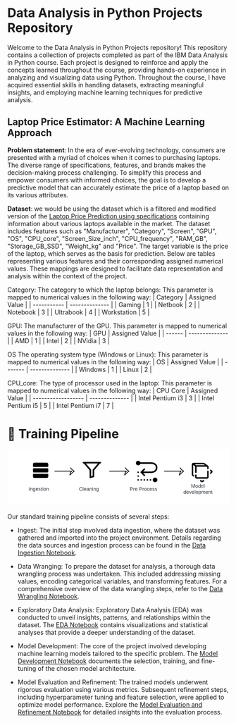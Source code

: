 # Data Analysis in Python Projects Repository
Welcome to the Data Analysis in Python Projects repository! This repository contains a collection of projects completed as part of the IBM Data Analysis in Python course. Each project is designed to reinforce and apply the concepts learned throughout the course, providing hands-on experience in analyzing and visualizing data using Python. Throughout the course, I have acquired essential skills in handling datasets, extracting meaningful insights, and employing machine learning techniques for predictive analysis.

## Laptop Price Estimator: A Machine Learning Approach

**Problem statement**: In the era of ever-evolving technology, consumers are presented with a myriad of choices when it comes to purchasing laptops. The diverse range of specifications, features, and brands makes the decision-making process challenging. To simplify this process and empower consumers with informed choices, the goal is to develop a predictive model that can accurately estimate the price of a laptop based on its various attributes. 

**Dataset**: we would be using the dataset which is a filtered and modified version of the [Laptop Price Prediction using specifications](https://www.kaggle.com/datasets/arnabchaki/laptop-price-prediction?resource=download) containing information about various laptops available in the market. The dataset includes features such as "Manufacturer", "Category", "Screen", "GPU", "OS", "CPU_core",
"Screen_Size_inch", "CPU_frequency", "RAM_GB", "Storage_GB_SSD", "Weight_kg" and "Price". The target variable is the price of the laptop, which serves as the basis for prediction. Below are tables representing various features and their corresponding assigned numerical values. These mappings are designed to facilitate data representation and analysis within the context of the project.

Category: The category to which the laptop belongs: This parameter is mapped to numerical values in the following way:
| Category    | Assigned Value |
| ----------- | -------------- |
| Gaming      | 1              |
| Netbook     | 2              |
| Notebook    | 3              |
| Ultrabook   | 4              |
| Workstation | 5              |

GPU: The manufacturer of the GPU. This parameter is mapped to numerical values in the following way:
| GPU    | Assigned Value |
| ------ | -------------- |
| AMD    | 1              |
| Intel  | 2              |
| NVidia | 3              |

OS The operating system type (Windows or Linux): This parameter is mapped to numerical values in the following way:
| OS      | Assigned Value |
| ------- | -------------- |
| Windows | 1              |
| Linux   | 2              |

CPU_core: The type of processor used in the laptop: This parameter is mapped to numerical values in the following way:
| CPU Core           | Assigned Value |
| ------------------ | -------------- |
| Intel Pentium i3   | 3              |
| Intel Pentium i5   | 5              |
| Intel Pentium i7   | 7              |

# 🚀 Training Pipeline
![Pipeline](images/Pipeline.png)

Our standard training pipeline consists of several steps:
- Ingest: The initial step involved data ingestion, where the dataset was gathered and imported into the project environment. Details regarding the data sources and ingestion process can be found in the [Data Ingestion Notebook](notebooks/Data_Ingestion.ipynb).
  
- Data Wranging: To prepare the dataset for analysis, a thorough data wrangling process was undertaken. This included addressing missing values, encoding categorical variables, and transforming features. For a comprehensive overview of the data wrangling steps, refer to the [Data Wrangling Notebook](notebooks/Data_Wrangling.ipynb).

- Exploratory Data Analysis: Exploratory Data Analysis (EDA) was conducted to unveil insights, patterns, and relationships within the dataset. The [EDA Notebook](notebooks/Exploratory_Data_Analysis.ipynb) contains visualizations and statistical analyses that provide a deeper understanding of the dataset.
  
- Model Development: The core of the project involved developing machine learning models tailored to the specific problem. The [Model Development Notebook](notebooks/Model_Development.ipynb) documents the selection, training, and fine-tuning of the chosen model architecture.

- Model Evaluation and Refinement: The trained models underwent rigorous evaluation using various metrics. Subsequent refinement steps, including hyperparameter tuning and feature selection, were applied to optimize model performance. Explore the [Model Evaluation and Refinement Notebook](notebooks/Model_Evaluation_Refinement.ipynb) for detailed insights into the evaluation process.
